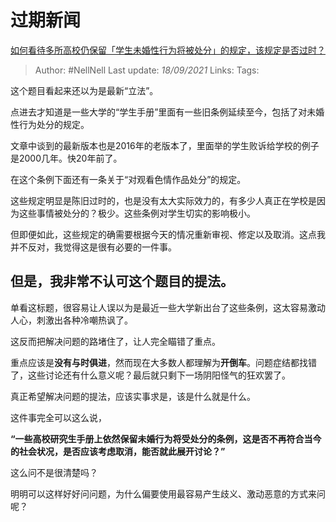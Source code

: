 # 过期新闻
[如何看待多所高校仍保留「学生未婚性行为将被处分」的规定，该规定是否过时？](https://www.zhihu.com/question/486851860/answer/2121829206)

> Author: #NellNell 
Last update: *18/09/2021* 
Links:
Tags:   
  

这个题目看起来还以为是最新“立法”。

点进去才知道是一些大学的“学生手册”里面有一些旧条例延续至今，包括了对未婚性行为处分的规定。

文章中谈到的最新版本也是2016年的老版本了，里面举的学生败诉给学校的例子是2000几年。快20年前了。

在这个条例下面还有一条关于“对观看色情作品处分”的规定。

这些规定明显是陈旧过时的，也是没有太大实际效力的，有多少人真正在学校是因为这些事情被处分的？极少。这些条例对学生切实的影响极小。

但即便如此，这些规定的确需要根据今天的情况重新审视、修定以及取消。这点我并不反对，我觉得这是很有必要的一件事。

## 但是，我非常不认可这个题目的提法。

单看这标题，很容易让人误以为是最近一些大学新出台了这些条例，这太容易激动人心，刺激出各种冷嘲热讽了。

这反而把解决问题的路堵住了，让人完全瞄错了重点。

重点应该是**没有与时俱进**，然而现在大多数人都理解为**开倒车**。问题症结都找错了，这些讨论还有什么意义呢？最后就只剩下一场阴阳怪气的狂欢罢了。

真正希望解决问题的提法，应该实事求是，该是什么就是什么。

这件事完全可以这么说，

**“一些高校研究生手册上依然保留未婚行为将受处分的条例，这是否不再符合当今的社会状况，是否应该考虑取消，能否就此展开讨论？”**

这么问不是很清楚吗？

明明可以这样好好问问题，为什么偏要使用最容易产生歧义、激动恶意的方式来问呢？